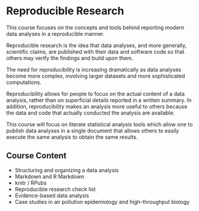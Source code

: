 # Reproducible Research

This course focuses on the concepts and tools behind reporting modern data analyses in a reproducible manner. 

Reproducible research is the idea that data analyses, and more generally, scientific claims, are published with their data and software code so that others may verify the findings and build upon them.  

The need for reproducibility is increasing dramatically as data analyses become more complex, involving larger datasets and more sophisticated computations. 

Reproducibility allows for people to focus on the actual content of a data analysis, rather than on superficial details reported in a written summary. In addition, reproducibility makes an analysis more useful to others because the data and code that actually conducted the analysis are available. 

This course will focus on literate statistical analysis tools which allow one to publish data analyses in a single document that allows others to easily execute the same analysis to obtain the same results.

## Course Content

* Structuring and organizing a data analysis
* Markdown and R Markdown
* knitr / RPubs
* Reproducible research check list
* Evidence-based data analysis
* Case studies in air pollution epidemiology and high-throughput biology

